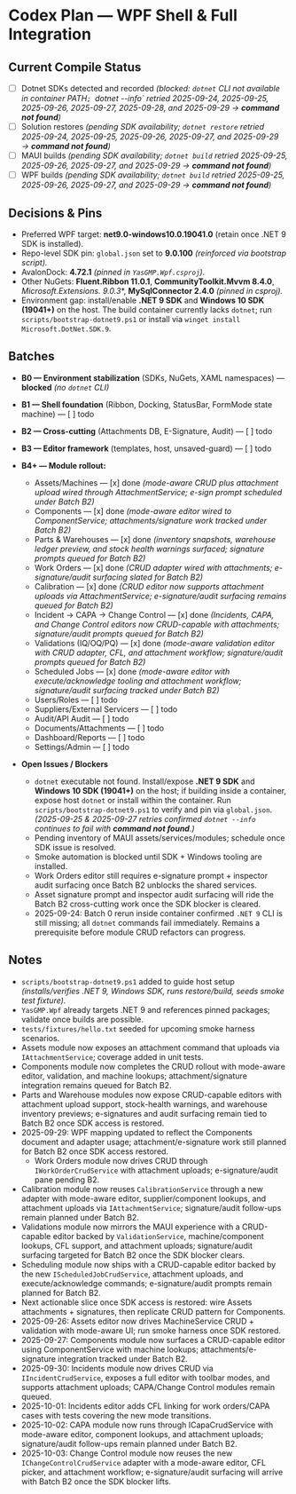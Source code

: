 # Codex Plan — WPF Shell & Full Integration

## Current Compile Status
- [ ] Dotnet SDKs detected and recorded *(blocked: `dotnet` CLI not available in container PATH`; `dotnet --info` retried 2025-09-24, 2025-09-25, 2025-09-26, 2025-09-27, 2025-09-28, and 2025-09-29 → **command not found**)*
- [ ] Solution restores *(pending SDK availability; `dotnet restore` retried 2025-09-24, 2025-09-25, 2025-09-26, 2025-09-27, and 2025-09-29 → **command not found**)*
- [ ] MAUI builds *(pending SDK availability; `dotnet build` retried 2025-09-25, 2025-09-26, 2025-09-27, and 2025-09-29 → **command not found**)*
- [ ] WPF builds *(pending SDK availability; `dotnet build` retried 2025-09-25, 2025-09-26, 2025-09-27, and 2025-09-29 → **command not found**)*

## Decisions & Pins
- Preferred WPF target: **net9.0-windows10.0.19041.0** (retain once .NET 9 SDK is installed).
- Repo-level SDK pin: `global.json` set to **9.0.100** *(reinforced via bootstrap script).* 
- AvalonDock: **4.72.1** *(pinned in `YasGMP.Wpf.csproj`).*
- Other NuGets: **Fluent.Ribbon 11.0.1**, **CommunityToolkit.Mvvm 8.4.0**, **Microsoft.Extensions.* 9.0.3**, **MySqlConnector 2.4.0** *(pinned in csproj).* 
- Environment gap: install/enable **.NET 9 SDK** and **Windows 10 SDK (19041+)** on the host. The build container currently lacks `dotnet`; run `scripts/bootstrap-dotnet9.ps1` or install via `winget install Microsoft.DotNet.SDK.9`.

## Batches
- **B0 — Environment stabilization** (SDKs, NuGets, XAML namespaces) — **blocked** *(no `dotnet` CLI)*
- **B1 — Shell foundation** (Ribbon, Docking, StatusBar, FormMode state machine) — [ ] todo
- **B2 — Cross-cutting** (Attachments DB, E-Signature, Audit) — [ ] todo
- **B3 — Editor framework** (templates, host, unsaved-guard) — [ ] todo
- **B4+ — Module rollout:**
  - Assets/Machines — [x] done *(mode-aware CRUD plus attachment upload wired through AttachmentService; e-sign prompt scheduled under Batch B2)*
  - Components — [x] done *(mode-aware editor wired to ComponentService; attachments/signature work tracked under Batch B2)*
  - Parts & Warehouses — [x] done *(inventory snapshots, warehouse ledger preview, and stock health warnings surfaced; signature prompts queued for Batch B2)*
  - Work Orders — [x] done *(CRUD adapter wired with attachments; e-signature/audit surfacing slated for Batch B2)*
  - Calibration — [x] done *(CRUD editor now supports attachment uploads via AttachmentService; e-signature/audit surfacing remains queued for Batch B2)*
  - Incident → CAPA → Change Control — [x] done *(Incidents, CAPA, and Change Control editors now CRUD-capable with attachments; signature/audit prompts queued for Batch B2)*
  - Validations (IQ/OQ/PQ) — [x] done *(mode-aware validation editor with CRUD adapter, CFL, and attachment workflow; signature/audit prompts queued for Batch B2)*
  - Scheduled Jobs — [x] done *(mode-aware editor with execute/acknowledge tooling and attachment workflow; signature/audit surfacing tracked under Batch B2)*
  - Users/Roles — [ ] todo
  - Suppliers/External Servicers — [ ] todo
  - Audit/API Audit — [ ] todo
  - Documents/Attachments — [ ] todo
  - Dashboard/Reports — [ ] todo
  - Settings/Admin — [ ] todo

- **Open Issues / Blockers**
  - `dotnet` executable not found. Install/expose **.NET 9 SDK** and **Windows 10 SDK (19041+)** on the host; if building inside a container, expose host `dotnet` or install within the container. Run `scripts/bootstrap-dotnet9.ps1` to verify and pin via `global.json`. *(2025-09-25 & 2025-09-27 retries confirmed `dotnet --info` continues to fail with **command not found**.)*
  - Pending inventory of MAUI assets/services/modules; schedule once SDK issue is resolved.
  - Smoke automation is blocked until SDK + Windows tooling are installed.
  - Work Orders editor still requires e-signature prompt + inspector audit surfacing once Batch B2 unblocks the shared services.
  - Asset signature prompt and inspector audit surfacing will ride the Batch B2 cross-cutting work once the SDK blocker is cleared.
  - 2025-09-24: Batch 0 rerun inside container confirmed `.NET 9` CLI is still missing; all `dotnet` commands fail immediately. Remains a prerequisite before module CRUD refactors can progress.

## Notes
- `scripts/bootstrap-dotnet9.ps1` added to guide host setup *(installs/verifies .NET 9, Windows SDK, runs restore/build, seeds smoke test fixture).* 
- `YasGMP.Wpf` already targets .NET 9 and references pinned packages; validate once builds are possible.
- `tests/fixtures/hello.txt` seeded for upcoming smoke harness scenarios.
- Assets module now exposes an attachment command that uploads via `IAttachmentService`; coverage added in unit tests.
- Components module now completes the CRUD rollout with mode-aware editor, validation, and machine lookups; attachment/signature integration remains queued for Batch B2.
- Parts and Warehouse modules now expose CRUD-capable editors with attachment upload support, stock-health warnings, and warehouse inventory previews; e-signatures and audit surfacing remain tied to Batch B2 once SDK access is restored.
- 2025-09-29: WPF mapping updated to reflect the Components document and adapter usage; attachment/e-signature work still planned for Batch B2 once SDK access restored.
  - Work Orders module now drives CRUD through `IWorkOrderCrudService` with attachment uploads; e-signature/audit pane pending B2.
- Calibration module now reuses `CalibrationService` through a new adapter with mode-aware editor, supplier/component lookups, and attachment uploads via `IAttachmentService`; signature/audit follow-ups remain planned under Batch B2.
- Validations module now mirrors the MAUI experience with a CRUD-capable editor backed by `ValidationService`, machine/component lookups, CFL support, and attachment uploads; signature/audit surfacing targeted for Batch B2 once the SDK blocker clears.
- Scheduling module now ships with a CRUD-capable editor backed by the new `IScheduledJobCrudService`, attachment uploads, and execute/acknowledge commands; e-signature/audit prompts remain planned for Batch B2.
- Next actionable slice once SDK access is restored: wire Assets attachments + signatures, then replicate CRUD pattern for Components.
- 2025-09-26: Assets editor now drives MachineService CRUD + validation with mode-aware UI; run smoke harness once SDK restored.
- 2025-09-27: Components module now surfaces a CRUD-capable editor using ComponentService with machine lookups; attachments/e-signature integration tracked under Batch B2.
- 2025-09-30: Incidents module now drives CRUD via `IIncidentCrudService`, exposes a full editor with toolbar modes, and supports attachment uploads; CAPA/Change Control modules remain queued.
- 2025-10-01: Incidents editor adds CFL linking for work orders/CAPA cases with tests covering the new mode transitions.
- 2025-10-02: CAPA module now runs through ICapaCrudService with mode-aware editor, component lookups, and attachment uploads; signature/audit follow-ups remain planned under Batch B2.
- 2025-10-03: Change Control module now reuses the new `IChangeControlCrudService` adapter with a mode-aware editor, CFL picker, and attachment workflow; e-signature/audit surfacing will arrive with Batch B2 once the SDK blocker lifts.
